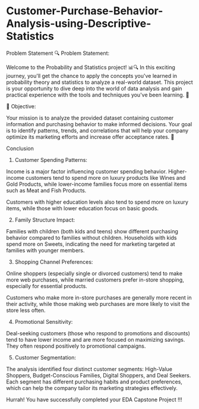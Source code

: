 # Customer-Purchase-Behavior-Analysis-using-Descriptive-Statistics

Problem Statement
🔍 Problem Statement:

Welcome to the Probability and Statistics project! 📊🔍 In this exciting journey, you'll get the chance to apply the concepts you've learned in probability theory and statistics to analyze a real-world dataset. This project is your opportunity to dive deep into the world of data analysis and gain practical experience with the tools and techniques you've been learning. 🚀

🎯 Objective:

Your mission is to analyze the provided dataset containing customer information and purchasing behavior to make informed decisions. Your goal is to identify patterns, trends, and correlations that will help your company optimize its marketing efforts and increase offer acceptance rates. 🎉

Conclusion
1. Customer Spending Patterns:

Income is a major factor influencing customer spending behavior. Higher-income customers tend to spend more on luxury products like Wines and Gold Products, while lower-income families focus more on essential items such as Meat and Fish Products.

Customers with higher education levels also tend to spend more on luxury items, while those with lower education focus on basic goods.

2. Family Structure Impact:

Families with children (both kids and teens) show different purchasing behavior compared to families without children. Households with kids spend more on Sweets, indicating the need for marketing targeted at families with younger members.

3. Shopping Channel Preferences:

Online shoppers (especially single or divorced customers) tend to make more web purchases, while married customers prefer in-store shopping, especially for essential products.

Customers who make more in-store purchases are generally more recent in their activity, while those making web purchases are more likely to visit the store less often.

4. Promotional Sensitivity:

Deal-seeking customers (those who respond to promotions and discounts) tend to have lower income and are more focused on maximizing savings. They often respond positively to promotional campaigns.

5. Customer Segmentation:

The analysis identified four distinct customer segments: High-Value Shoppers, Budget-Conscious Families, Digital Shoppers, and Deal Seekers. Each segment has different purchasing habits and product preferences, which can help the company tailor its marketing strategies effectively.

Hurrah! You have successfully completed your EDA Capstone Project !!!
